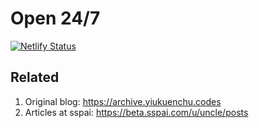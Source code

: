 # Open 24/7

[![Netlify Status](https://api.netlify.com/api/v1/badges/46efd945-c9f4-40c2-b1ad-2816ad266f67/deploy-status)](https://app.netlify.com/sites/jovial-bardeen-05ca9c/deploys)

## Related

1. Original blog: <https://archive.yiukuenchu.codes>
2. Articles at sspai: <https://beta.sspai.com/u/uncle/posts>
<!-- 3. Medium publication: <https://medium.com/spencerweekly> -->


